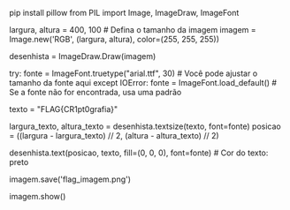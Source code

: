 pip install pillow
from PIL import Image, ImageDraw, ImageFont

largura, altura = 400, 100  # Defina o tamanho da imagem
imagem = Image.new('RGB', (largura, altura), color=(255, 255, 255))

desenhista = ImageDraw.Draw(imagem)

try:
    fonte = ImageFont.truetype("arial.ttf", 30)  # Você pode ajustar o tamanho da fonte aqui
except IOError:
    fonte = ImageFont.load_default()  # Se a fonte não for encontrada, usa uma padrão

texto = "FLAG{CR1pt0grafia}"

largura_texto, altura_texto = desenhista.textsize(texto, font=fonte)
posicao = ((largura - largura_texto) // 2, (altura - altura_texto) // 2)

desenhista.text(posicao, texto, fill=(0, 0, 0), font=fonte)  # Cor do texto: preto

imagem.save('flag_imagem.png')

imagem.show()
